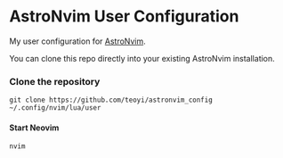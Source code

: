 # AstroNvim User Configuration

My user configuration for [AstroNvim](https://github.com/AstroNvim/AstroNvim).

You can clone this repo directly into your existing AstroNvim installation.

### Clone the repository

```shell
git clone https://github.com/teoyi/astronvim_config ~/.config/nvim/lua/user
```

#### Start Neovim

```shell
nvim
```

